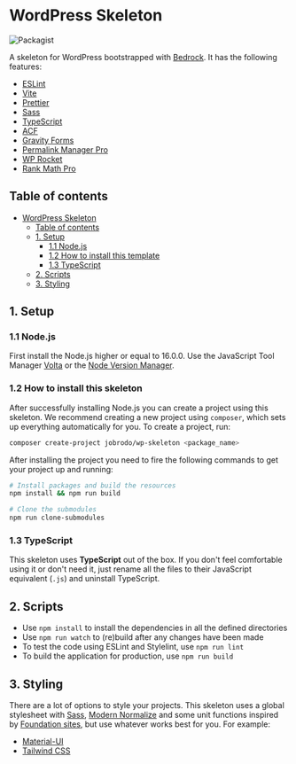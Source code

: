 # WordPress Skeleton

![Packagist](https://img.shields.io/packagist/v/jobrodo/wp-skeleton)

A skeleton for WordPress bootstrapped with [Bedrock](https://roots.io/bedrock/). It has the following features:

- [ESLint](https://eslint.org/)
- [Vite](https://vitejs.dev/)
- [Prettier](https://prettier.io/)
- [Sass](https://sass-lang.com/)
- [TypeScript](https://www.typescriptlang.org/)
- [ACF](https://www.advancedcustomfields.com/)
- [Gravity Forms](https://www.gravityforms.com/)
- [Permalink Manager Pro](https://permalinkmanager.pro/)
- [WP Rocket](https://wp-rocket.me/)
- [Rank Math Pro](https://rankmath.com/)

## Table of contents

- [WordPress Skeleton](#wordpress-skeleton)
	- [Table of contents](#table-of-contents)
	- [1. Setup](#1-setup)
		- [1.1 Node.js](#11-nodejs)
		- [1.2 How to install this template](#12-how-to-install-this-template)
		- [1.3 TypeScript](#13-typescript)
	- [2. Scripts](#2-scripts)
	- [3. Styling](#4-styling)

## 1. Setup

### 1.1 Node.js

First install the Node.js higher or equal to 16.0.0. Use the JavaScript Tool Manager [Volta](https://volta.sh/) or
the [Node Version Manager](https://github.com/nvm-sh/nvm).

### 1.2 How to install this skeleton

After successfully installing Node.js you can create a project using this skeleton. We recommend creating a new project
using `composer`, which sets up everything automatically for you. To create a project, run:

```bash
composer create-project jobrodo/wp-skeleton <package_name>
```

After installing the project you need to fire the following commands to get your project up and running:

```bash
# Install packages and build the resources
npm install && npm run build

# Clone the submodules
npm run clone-submodules
```

### 1.3 TypeScript

This skeleton uses **TypeScript** out of the box. If you don't feel comfortable using it or don't need it, just rename
all the files to their JavaScript equivalent (`.js`) and uninstall TypeScript.

## 2. Scripts

- Use `npm install` to install the dependencies in all the defined directories
- Use `npm run watch` to (re)build after any changes have been made
- To test the code using ESLint and Stylelint, use `npm run lint`
- To build the application for production, use `npm run build`

## 3. Styling

There are a lot of options to style your projects. This skeleton uses a global stylesheet with [Sass](https://sass-lang.com/), [Modern Normalize](https://www.npmjs.com/package/modern-normalize/) and some unit functions inspired
by [Foundation sites](https://get.foundation/sites/docs/sass-functions.html), but use whatever works best for you.
For example:

- [Material-UI](https://mui.com/)
- [Tailwind CSS](https://tailwindcss.com/)
